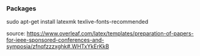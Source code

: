 ### Packages
sudo apt-get install latexmk texlive-fonts-recommended

source: https://www.overleaf.com/latex/templates/preparation-of-papers-for-ieee-sponsored-conferences-and-symposia/zfnqfzzzxghk#.WHTxYkErKkB

